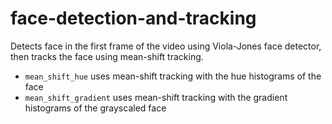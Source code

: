 # face-detection-and-tracking
Detects face in the first frame of the video using Viola-Jones face detector, then tracks the face using mean-shift tracking.

- `mean_shift_hue` uses mean-shift tracking with the hue histograms of the face
- `mean_shift_gradient` uses mean-shift tracking with the gradient histograms of the grayscaled face
